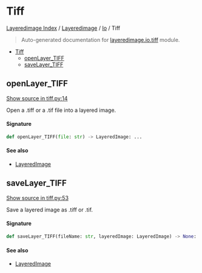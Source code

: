 # Tiff

[Layeredimage Index](../../README.md#layeredimage-index) / [Layeredimage](../index.md#layeredimage) / [Io](./index.md#io) / Tiff

> Auto-generated documentation for [layeredimage.io.tiff](../../../../layeredimage/io/tiff.py) module.

- [Tiff](#tiff)
  - [openLayer_TIFF](#openlayer_tiff)
  - [saveLayer_TIFF](#savelayer_tiff)

## openLayer_TIFF

[Show source in tiff.py:14](../../../../layeredimage/io/tiff.py#L14)

Open a .tiff or a .tif file into a layered image.

#### Signature

```python
def openLayer_TIFF(file: str) -> LayeredImage: ...
```

#### See also

- [LayeredImage](../layeredimage.md#layeredimage)



## saveLayer_TIFF

[Show source in tiff.py:53](../../../../layeredimage/io/tiff.py#L53)

Save a layered image as .tiff or .tif.

#### Signature

```python
def saveLayer_TIFF(fileName: str, layeredImage: LayeredImage) -> None: ...
```

#### See also

- [LayeredImage](../layeredimage.md#layeredimage)